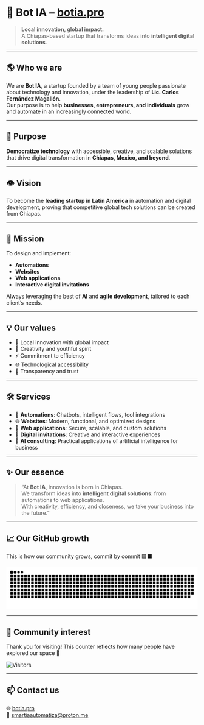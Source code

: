 # 🤖 Bot IA – [botia.pro](https://botia.pro)

> **Local innovation, global impact.**  
> A Chiapas-based startup that transforms ideas into **intelligent digital solutions**.

---

## 🌎 Who we are
We are **Bot IA**, a startup founded by a team of young people passionate about technology and innovation, under the leadership of **Lic. Carlos Fernández Magallón**.  
Our purpose is to help **businesses, entrepreneurs, and individuals** grow and automate in an increasingly connected world.

---

## 🎯 Purpose
**Democratize technology** with accessible, creative, and scalable solutions that drive digital transformation in **Chiapas, Mexico, and beyond**.

---

## 👁️ Vision
To become the **leading startup in Latin America** in automation and digital development, proving that competitive global tech solutions can be created from Chiapas.

---

## 🚀 Mission
To design and implement:  
- **Automations**  
- **Websites**  
- **Web applications**  
- **Interactive digital invitations**  

Always leveraging the best of **AI** and **agile development**, tailored to each client’s needs.

---

## 💡 Our values
- 🌱 Local innovation with global impact  
- 🎨 Creativity and youthful spirit  
- ⚡ Commitment to efficiency  
- 🌐 Technological accessibility  
- 🤝 Transparency and trust  

---

## 🛠️ Services
- 🤖 **Automations**: Chatbots, intelligent flows, tool integrations  
- 🌐 **Websites**: Modern, functional, and optimized designs  
- 📱 **Web applications**: Secure, scalable, and custom solutions  
- 💌 **Digital invitations**: Creative and interactive experiences  
- 🧠 **AI consulting**: Practical applications of artificial intelligence for business  

---

## ✨ Our essence
> “At **Bot IA**, innovation is born in Chiapas.  
> We transform ideas into **intelligent digital solutions**: from automations to web applications.  
> With creativity, efficiency, and closeness, we take your business into the future.”

---

## 📈 Our GitHub growth
This is how our community grows, commit by commit 🟩⬛  

![GitHub Snake Animation](https://raw.githubusercontent.com/Platane/snk/output/github-contribution-grid-snake.svg)

---

## 🔎 Community interest
Thank you for visiting! This counter reflects how many people have explored our space 🚀  

![Visitors](https://visitor-badge.laobi.icu/badge?page_id=botiapro.botiapro)

---

## 📫 Contact us
🌐 [botia.pro](https://botia.pro)  
📧 smartiaautomatiza@proton.me  
